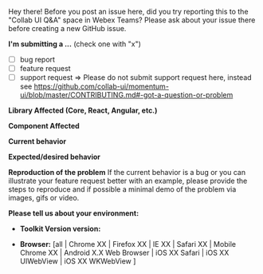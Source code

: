 Hey there! Before you post an issue here, did you try reporting this to the "Collab UI Q&A" space in Webex Teams? Please ask about your issue there before creating a new GitHub issue.

**I'm submitting a ...**  (check one with "x")

- [ ] bug report
- [ ] feature request
- [ ] support request => Please do not submit support request here, instead see https://github.com/collab-ui/momentum-ui/blob/master/CONTRIBUTING.md#-got-a-question-or-problem

**Library Affected (Core, React, Angular, etc.)**


**Component Affected**


**Current behavior**


**Expected/desired behavior**


**Reproduction of the problem**
If the current behavior is a bug or you can illustrate your feature request better with an example, please provide the steps to reproduce and if possible a minimal demo of the problem via images, gifs or video.


**Please tell us about your environment:**

* **Toolkit Version version:**

* **Browser:** [all | Chrome XX | Firefox XX | IE XX | Safari XX | Mobile Chrome XX | Android X.X Web Browser | iOS XX Safari | iOS XX UIWebView | iOS XX WKWebView ]
